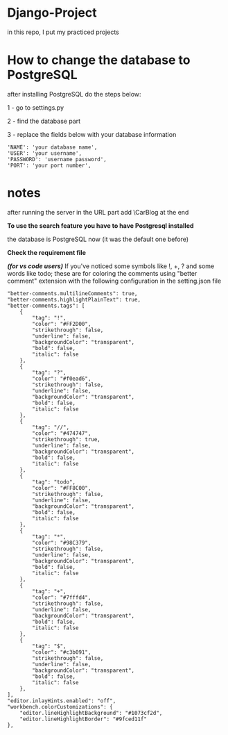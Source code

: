 # Django-Project
in this repo, I put my practiced projects

# How to change the database to PostgreSQL
after installing PostgreSQL do the steps below:

1 - go to settings.py

2 - find the database part

3 - replace the fields below with your database information

    'NAME': 'your database name',
    'USER': 'your username',
    'PASSWORD': 'username password',
    'PORT': 'your port number',
    
# notes
after running the server in the URL part add \CarBlog at the end

**To use the search feature you have to have Postgresql installed**

the database is PostgreSQL now (it was the default one before)

**Check the requirement file**


**_(for vs code users)_** If you've noticed some symbols like !, +, ? and some words like todo; these are for coloring the comments using "better comment" extension with the following configuration in the setting.json file


    "better-comments.multilineComments": true,
    "better-comments.highlightPlainText": true,
    "better-comments.tags": [
        {
            "tag": "!",
            "color": "#FF2D00",
            "strikethrough": false,
            "underline": false,
            "backgroundColor": "transparent",
            "bold": false,
            "italic": false
        },
        {
            "tag": "?",
            "color": "#f0ead6",
            "strikethrough": false,
            "underline": false,
            "backgroundColor": "transparent",
            "bold": false,
            "italic": false
        },
        {
            "tag": "//",
            "color": "#474747",
            "strikethrough": true,
            "underline": false,
            "backgroundColor": "transparent",
            "bold": false,
            "italic": false
        },
        {
            "tag": "todo",
            "color": "#FF8C00",
            "strikethrough": false,
            "underline": false,
            "backgroundColor": "transparent",
            "bold": false,
            "italic": false
        },
        {
            "tag": "*",
            "color": "#98C379",
            "strikethrough": false,
            "underline": false,
            "backgroundColor": "transparent",
            "bold": false,
            "italic": false
        },
        {
            "tag": "+",
            "color": "#7fffd4",
            "strikethrough": false,
            "underline": false,
            "backgroundColor": "transparent",
            "bold": false,
            "italic": false
        },
        {
            "tag": "$",
            "color": "#c3b091",
            "strikethrough": false,
            "underline": false,
            "backgroundColor": "transparent",
            "bold": false,
            "italic": false
        },
    ],
    "editor.inlayHints.enabled": "off",
    "workbench.colorCustomizations": {
        "editor.lineHighlightBackground": "#1073cf2d",
        "editor.lineHighlightBorder": "#9fced11f"
    },
